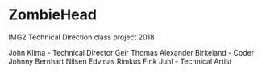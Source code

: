 # ZombieHead
IMG2 Technical Direction class project 2018

John Klima - Technical Director
Geir Thomas 
Alexander Birkeland - Coder
Johnny Bernhart Nilsen
Edvinas Rimkus
Fink Juhl - Technical Artist